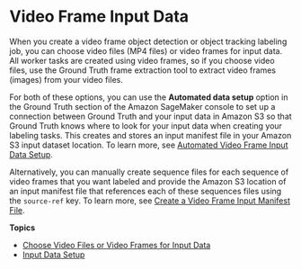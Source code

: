 # Video Frame Input Data<a name="sms-video-frame-input-data-overview"></a>

When you create a video frame object detection or object tracking labeling job, you can choose video files \(MP4 files\) or video frames for input data\. All worker tasks are created using video frames, so if you choose video files, use the Ground Truth frame extraction tool to extract video frames \(images\) from your video files\. 

For both of these options, you can use the **Automated data setup** option in the Ground Truth section of the Amazon SageMaker console to set up a connection between Ground Truth and your input data in Amazon S3 so that Ground Truth knows where to look for your input data when creating your labeling tasks\. This creates and stores an input manifest file in your Amazon S3 input dataset location\. To learn more, see [Automated Video Frame Input Data Setup](sms-video-automated-data-setup.md)\.

Alternatively, you can manually create sequence files for each sequence of video frames that you want labeled and provide the Amazon S3 location of an input manifest file that references each of these sequences files using the `source-ref` key\. To learn more, see [Create a Video Frame Input Manifest File](sms-video-manual-data-setup.md#sms-video-create-manifest)\. 

**Topics**
+ [Choose Video Files or Video Frames for Input Data](sms-point-cloud-video-input-data.md)
+ [Input Data Setup](sms-video-data-setup.md)